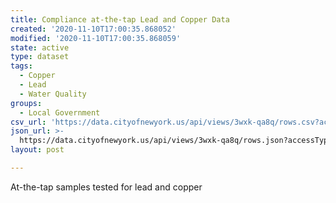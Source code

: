 ```yaml
---
title: Compliance at-the-tap Lead and Copper Data
created: '2020-11-10T17:00:35.868052'
modified: '2020-11-10T17:00:35.868059'
state: active
type: dataset
tags:
  - Copper
  - Lead
  - Water Quality
groups:
  - Local Government
csv_url: 'https://data.cityofnewyork.us/api/views/3wxk-qa8q/rows.csv?accessType=DOWNLOAD'
json_url: >-
  https://data.cityofnewyork.us/api/views/3wxk-qa8q/rows.json?accessType=DOWNLOAD
layout: post

---
```

At-the-tap samples tested for lead and copper
